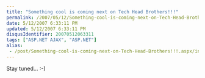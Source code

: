 ```yaml
---
title: "Something cool is coming next on Tech Head Brothers!!!"
permalink: /2007/05/12/Something-cool-is-coming-next-on-Tech-Head-Brothers!!!/
date: 5/12/2007 6:33:11 PM
updated: 5/12/2007 6:33:11 PM
disqusIdentifier: 20070512063311
tags: ["ASP.NET AJAX", "ASP.NET"]
alias:
 - /post/Something-cool-is-coming-next-on-Tech-Head-Brothers!!!.aspx/index.html
---
```

Stay tuned... :-)
